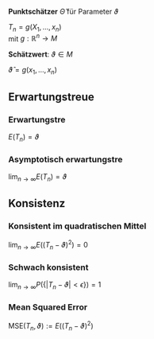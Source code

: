 
**Punktschätzer** $\hat\Theta$ für Parameter $\vartheta$

$T_n = g(X_1,\ldots,x_n)$  
mit $g: \mathbb{R}^n \to M$

**Schätzwert**: $\vartheta \in M$

$\hat\vartheta = g(x_1,\ldots,x_n)$

## Erwartungstreue

### Erwartungstre
$E(T_n) = \vartheta$

### Asymptotisch erwartungstre
$\lim_{n \to \infty} E(T_n) = \vartheta$

## Konsistenz

### Konsistent im quadratischen Mittel
$\lim_{n \to \infty} E((T_n - \vartheta)^2) = 0$

### Schwach konsistent
$\lim_{n \to \infty} P(\{|T_n - \vartheta| < \epsilon\}) = 1$

### Mean Squared Error
$\text{MSE}(T_n, \vartheta) := E((T_n - \vartheta)^2)$